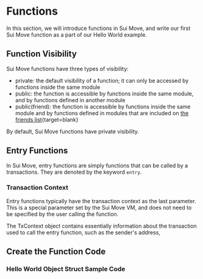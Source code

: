 # Functions

In this section, we will introduce functions in Sui Move, and write our first Sui Move function as a part of our Hello World example. 

## Function Visibility

Sui Move functions have three types of visibility:

- private: the default visibility of a function; it can only be accessed by functions inside the same module
- public: the function is accessible by functions inside the same module, and by functions defined in another module
- public(friend): the function is accessible by functions inside the same module and by functions defined in modules that are included on [the friends list](https://diem.github.io/move/friends.html){target=blank}

By default, Sui Move functions have private visibility. 

## Entry Functions

In Sui Move, entry functions are simply functions that can be called by a transactions. They are denoted by the keyword `entry`. 

### Transaction Context

Entry functions typically have the transaction context as the last parameter. This is a special parameter set by the Sui Move VM, and does not need to be specified by the user calling the function. 

The TxContext object contains essentially information about the transaction used to call the entry function, such as the sender's address, 

## Create the Function Code

### Hello World Object Struct Sample Code



